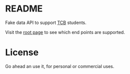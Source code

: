 # README

Fake data API to support [TCB](https://www.techcareerbooster.com) students.

Visit the [root page](http://fakedata.techcareerbooster.com) to see which end points are supported.

# License

Go ahead an use it, for personal or commercial uses.
